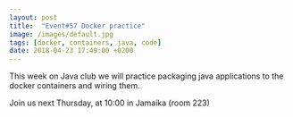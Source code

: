 ```yaml
---
layout: post
title:  "Event#57 Docker practice"
image: /images/default.jpg
tags: [docker, containers, java, code]
date: 2018-04-23 17:49:00 +0200
---
```


This week on Java club
we will practice packaging java applications to the docker containers and wiring them. []()

Join us next Thursday, at 10:00 in Jamaika (room 223)

